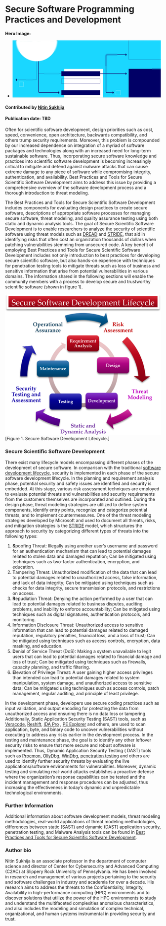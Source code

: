 # Secure Software Programming Practices and Development

**Hero Image:**

 - <img src='../../images/Blog_2308_workflow.png' />

#### Contributed by [Nitin Sukhija](https://www.linkedin.com/in/nitin-sukhija-a36882b6/)

#### Publication date: TBD

<!--
The Best Practices and Tools for Secure Scientific Software Development includes components for evaluating design practices to create secure software, descriptions of appropriate software processes for managing secure software, threat modeling, and quality assurance testing using both static and dynamic analysis tools.
-->

Often for scientific software development, design priorities such as cost, speed, convenience, open architecture, backwards compatibility, and others trump security requirements. Moreover, this problem is compounded by our increased dependence on integration of a myriad of software packages and technologies along with an increased need for long-term sustainable software. Thus, incorporating secure software knowledge and practices into scientific software development is becoming increasingly critical to mitigate and defend against malware attacks that can cause extreme damage to any piece of software while compromising integrity, authentication, and availability. Best Practices and Tools for Secure Scientific Software Development aims to address this issue by providing a comprehensive overview of the software development process and a thorough introduction to threat modeling.

The Best Practices and Tools for Secure Scientific Software Development includes components for evaluating design practices to create secure software, descriptions of appropriate software processes for managing secure software, threat modeling, and quality assurance testing using both static and dynamic analysis tools. The goal of Secure Scientific Software Development is to enable researchers to analyze the security of scientific software using threat models such as [DREAD](https://en.wikipedia.org/wiki/DREAD_(risk_assessment_model)) and [STRIDE](https://en.wikipedia.org/wiki/STRIDE_(security)), that aid in identifying risks that often cost an organization thousands of dollars when patching vulnerabilities stemming from unsecured code. A key benefit of employing Best Practices and Tools for Secure Scientific Software Development includes not only introduction to best practices for developing secure scientific software, but also hands-on experience with techniques for penetration testing tools to mitigate threats such as loss of business and sensitive information that arise from potential vulnerabilities in various domains. The information shared in the following sections will enable the community members with a process to develop secure and trustworthy scientific software (shown in figure 1).

<img src='../../images/2023-09-sec-sw-prg-practices-and-dev-nsukhija.png' class='page' />[Figure 1. Secure Software Development Lifecycle.]

### Secure Scientific Software Development

There exist many lifecycle models encompassing different phases of the development of secure software. In comparison with the traditional [software development lifecycle](https://en.wikipedia.org/wiki/Systems_development_life_cycle), security is implemented in each phase of the secure software development lifecycle. In the planning and requirement analysis phase, potential security and safety issues are identified and security is embedded. At this stage, various risk assessment techniques are employed to evaluate potential threats and vulnerabilities and security requirements from the customers themselves are incorporated and outlined. During the design phase, threat modeling strategies are utilized to define system components, identify entry points, recognize and categorize potential threats, and to implement countermeasures. One of the threat modeling strategies developed by Microsoft and used to document all threats, risks, and mitigation strategies is the [STRIDE](https://learn.microsoft.com/en-us/azure/security/develop/threat-modeling-tool-threats) model, which structures  the approach to security by categorizing different types of threats into the following types:

1. **S**poofing Threat: Illegally using another user’s username and password for an authentication mechanism that can lead to potential damages related to stolen data and damaged reputation; Can be mitigated using techniques such as two-factor authentication, encryption, and education.
2. **T**ampering Threat: Unauthorized modification of the data that can lead to potential damages related to unauthorized access, false information, and lack of data integrity; Can be mitigated using techniques such as checks for data integrity, secure transmission protocols, and restrictions on access.
3. **R**epudiation Threat: Denying the action performed by a user that can lead to potential damages related to business disputes, auditing problems, and inability to enforce accountability; Can be mitigated using techniques such as digital signatures, authentication protocols, and monitoring.
4. **I**nformation Disclosure Threat: Unauthorized access to sensitive information that can lead to potential damages related to damaged reputation, regulatory penalties, financial loss, and a loss of trust; Can be mitigated using techniques such as access controls, encryption, data masking, and education.
5. **D**enial of Service Threat (DoS): Making a system unavailable to legit users that can lead to potential damages related to financial damage and loss of trust; Can be mitigated using techniques such as firewalls, capacity planning, and traffic filtering.
6. **E**levation of Privilege Threat: A user gaining higher access privileges than intended can lead to potential damages related to system manipulation, system damage, and unauthorized access to sensitive data; Can be mitigated using techniques such as access controls, patch management, regular auditing, and principle of least privilege.

In the development phase, developers use secure coding practices such as input validation, and output encoding for protecting the data from unauthorized access and ensuring there is no data loss or tampering. Additionally, Static Application Security Testing (SAST) tools, such as [Veracode](https://www.veracode.com/), [Reshift](https://docs.reshiftsecurity.com/), [IDA Pro](https://hex-rays.com/ida-pro/) , [PE Explorer](http://www.pe-explorer.com/) and others, are used to scan application, byte, and binary code to uncover vulnerabilities without executing to address any risks earlier in the development process. In the testing and maintenance phase, the goal is to identify any other leftover security risks to ensure that more secure and robust software is implemented. Thus, Dynamic Application Security Testing ( DAST) tools such as [Procmon](https://learn.microsoft.com/en-us/sysinternals/downloads/procmon), [OllyDbg](https://www.ollydbg.de/), [WinDbg](https://learn.microsoft.com/en-us/windows-hardware/drivers/debugger/), [penetration testing](https://en.wikipedia.org/wiki/Penetration_test) and others are used to identify further security threats by evaluating the live applications/software environments for vulnerabilities. Moreover, dynamic testing and simulating real-world attacks establishes a proactive defense where the organization’s response capabilities can be tested and the incident management and response procedures can be adjusted, thus increasing the effectiveness in today’s dynamic and unpredictable technological environments.

### Further Information

Additional information about software development models, threat modeling methodologies, real-world applications of threat modeling methodologies, differences between static (SAST) and dynamic (DAST) application security, penetration testing, and Malware Analysis tools can be found in [Best Practices and Tools for Secure Scientific Software Development](https://zenodo.org/communities/secure-scientific-software-development/).


### Author bio

Nitin Sukhija is an associate professor in the department of computer science and director of Center for Cybersecurity and Advanced Computing (C2AC) at Slippery Rock University of Pennsylvania. He has been involved in research and management of various projects pertaining to the security and software challenges in industry and academia for over a decade. His research aims to address the threats to the Confidentiality, Integrity, Availability in high-performance computing (HPC) environments and to discover solutions that utilize the power of the HPC environments to study and understand the multifaceted complexities anomalous characteristics, and also includes the modeling and simulation of complex technical, organizational, and human systems instrumental in providing security and trust.

<!---
Publish: TBD
Topics: security, software development, threat modeling, static and dynamic analysis tools
--->
